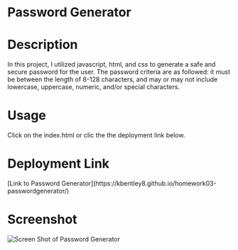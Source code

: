 # Password Generator

# Description
In this project, I utilized javascript, html, and css to generate a safe and secure password for the user. The password criteria are as followed: it must be between the length of 8-128 characters, and may or may not include lowercase, uppercase, numeric, and/or special characters.

# Usage

Click on the index.html or clic the  the deployment link below.


# Deployment Link
<p> [Link to Password Generator](https://kbentley8.github.io/homework03-passwordgenerator/)

  # Screenshot

![Screen Shot of Password Generator](https://user-images.githubusercontent.com/88289885/132930390-d29c5f91-5e80-4e1b-b7c0-0436cd5945eb.png)
